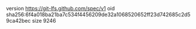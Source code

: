 version https://git-lfs.github.com/spec/v1
oid sha256:6f4a018ba21ba7c534f4456209de32a1068520652ff23d742685c2d59ca42bec
size 9246
